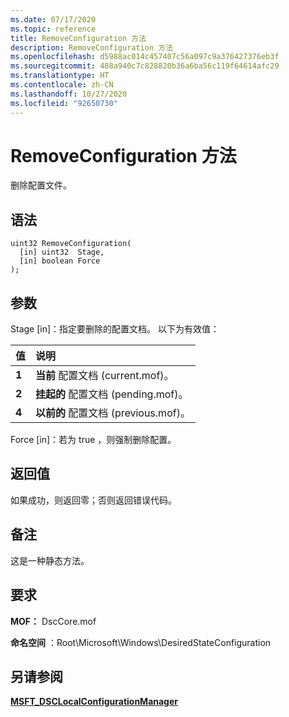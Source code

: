 ```yaml
---
ms.date: 07/17/2020
ms.topic: reference
title: RemoveConfiguration 方法
description: RemoveConfiguration 方法
ms.openlocfilehash: d5988ac014c457407c56a097c9a376427376eb3f
ms.sourcegitcommit: 488a940c7c828820b36a6ba56c119f64614afc29
ms.translationtype: HT
ms.contentlocale: zh-CN
ms.lasthandoff: 10/27/2020
ms.locfileid: "92650730"
---
```

# <a name="removeconfiguration-method"></a>RemoveConfiguration 方法

删除配置文件。

## <a name="syntax"></a>语法

```mof
uint32 RemoveConfiguration(
  [in] uint32  Stage,
  [in] boolean Force
);
```

## <a name="parameters"></a>参数

Stage  \[in\]：指定要删除的配置文档。 以下为有效值：

|值 |说明 |
|:--- |:---|
|**1** | **当前** 配置文档 (current.mof)。 |
|**2** | **挂起的** 配置文档 (pending.mof)。  |
|**4** | **以前的** 配置文档 (previous.mof)。 |

Force  \[in\]：若为 true  ，则强制删除配置。

## <a name="return-value"></a>返回值

如果成功，则返回零；否则返回错误代码。

## <a name="remarks"></a>备注

这是一种静态方法。

## <a name="requirements"></a>要求

**MOF：** DscCore.mof

**命名空间** ：Root\Microsoft\Windows\DesiredStateConfiguration

## <a name="see-also"></a>另请参阅

[**MSFT_DSCLocalConfigurationManager**](msft-dsclocalconfigurationmanager.md)
